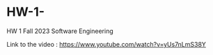 # HW-1-

HW 1 Fall 2023 Software Engineering 

Link to the video : https://www.youtube.com/watch?v=yUs7nLmS38Y

